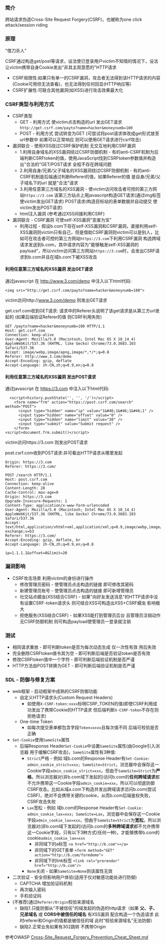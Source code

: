 ### 简介

跨站请求伪造Cross-Site Request Forgery(CSRF)，也被称为one click attack/session riding

### 原理

"借刀杀人"

CSRF通过构造get/post等请求，设法使已登录用户victim不知情的情况下，设法让victim携带自身Cookie发出"非其主观意愿的"HTTP请求

* CSRF局限性:如果只有单一的CSRF漏洞，攻击者无法得到该HTTP请求的内容(Cookie可用但无法查看)，也无法得到任何回显(HTTP响应等)
* CSRF扩展性:可联合其他漏洞(如XSS)进行攻击效果最大化

### CSRF类型与利用方式

* CSRF类型
  * GET - 利用方式 使victim点击构造的url 发出GET请求 `http://get.csrf.com/payto?name=hacker&moneynumb=100`
  * POST - 利用方式 尝试转变为GET (可尝试将post请求体改成get形式放至url参数中 如果可以正常响应 则可以使用GET请求进行csrf攻击)
* 漏洞联合 - 使用XSS绕过CSRF保护机制 无交互地利用CSRF漏洞
   * 1.利用自身域名的XSS漏洞绕过CSRF防御机制 - 有的anti-CSRF机制为后端判断CSRFtoken的值，使用JavaScript找到CSRFtoken参数值并构造出"合法的"GET/POST请求 全程不存在跨域问题
   * 2.利用自身/兄弟/父子域名的XSS漏洞绕过CSRF防御机制 - 有的anti-CSRF机制是后端通过判断Referer的值，如果Referer的值 是自身/兄弟/父子域名下的url 就是"合法"请求
   * 3.利用任意第三方域名的XSS漏洞 - 使victim访问攻击者可控的第三方网站`https://3.com` 该第三方站点上用javascript构造GET请求(通过img标签 使victim发出GET请求) POST请求(构造目标站的表单数据并自动提交 使victim发出POST请求)
   * html注入漏洞 (参考通过XSS间接利用CSRF)
* 漏洞联合 - CSRF漏洞 可使self-XSS漏洞"变废为宝"
  * 利用过程 - 假设b.com下存在self-XSS漏洞和CSRF漏洞，直接利用self-XSS漏洞则victim只有自己，但是借助CSRF漏洞则victim可以是别人，比如可在攻击者可控的第三方网站`https://3.com`下利用CSRF漏洞 构造跨域请求发送到b.com，其中请求内容为"能够触发self-XSS漏洞的payload"，所以victim访问第三方网站`https://3.com`时，会发出CSRF请求到b.com并且在域b.com下被XSS攻击

#### 利用任意第三方域名的XSS漏洞 发出GET请求

通过javascript 在 http://www.3.com/demo 中注入以下html代码:
```
<img src="http://get.csrf.com/payto?name=hacker&moneynumb=100">
```

victim访问http://www.3.com/demo 则发出GET请求


get.csrf.com收到GET请求:
请求中的Referer头说明了该get请求是从第三方url发起的 (如果后端验证Referer的值 则CSRF利用失败)
```
GET /payto?name=hacker&moneynumb=100 HTTP/1.1
Host: get.csrf.com
Connection: keep-alive
User-Agent: Mozilla/5.0 (Macintosh; Intel Mac OS X 10_14_4) AppleWebKit/537.36 (KHTML, like Gecko) Chrome/73.0.3683.103 Safari/537.36
Accept: image/webp,image/apng,image/*,*/*;q=0.8
Referer: http://www.3.com/demo
Accept-Encoding: gzip, deflate
Accept-Language: zh-CN,zh;q=0.9,en;q=0.8
```
       
#### 利用任意第三方域名的XSS漏洞 发出POST请求

通过javascript 在 https://3.com 中注入以下html代码:
```
  <script>history.pushState('', '', '/')</script>
    <form name="frm" action="https://post.csrf.com/search" method="POST">
      <input type="hidden" name="ip" value="1&#46;1&#46;1&#46;1" />
      <input type="hidden" name="offset" value="0" />
      <input type="hidden" name="limit" value="20" />
      <input type="submit" value="Submit request" />
    </form>
<script>document.frm.submit()</script>
```

victim访问https://3.com 则发出POST请求


post.csrf.com收到POST请求:并可看出HTTP请求从哪里发起
```
Origin: https://3.com
Referer: https://3.com/
```

```
POST /search HTTP/1.1
Host: post.csrf.com
Connection: keep-alive
Content-Length: 28
Cache-Control: max-age=0
Origin: https://3.com
Upgrade-Insecure-Requests: 1
Content-Type: application/x-www-form-urlencoded
User-Agent: Mozilla/5.0 (Macintosh; Intel Mac OS X 10_14_4) AppleWebKit/537.36 (KHTML, like Gecko) Chrome/73.0.3683.103 Safari/537.36
Accept: text/html,application/xhtml+xml,application/xml;q=0.9,image/webp,image/apng,*/*;q=0.8,application/signed-exchange;v=b3
Referer: https://3.com/
Accept-Encoding: gzip, deflate, br
Accept-Language: zh-CN,zh;q=0.9,en;q=0.8

ip=1.1.1.1&offset=0&limit=20
```

### 漏洞影响

* CSRF攻击场景 利用victim的身份进行操作
  * 修改管理员密码 - 使管理员点击构造的链接 即可修改其密码
  * 新建管理员账号 - 使管理员点击构造的链接 即可新增管理员
  * 社交站点蠕虫(XSS结合CSRF) - 如果"向好友发送消息"的HTTP请求中没有设置CSRF-token请求头 则可结合XSS可构造出XSS+CSRF蠕虫 影响极大
  * 拒绝服务(XSS结合CSRF) - 如果XSS能打到管理员后台 且管理员注销动作无CSRF防御机制 则可构造payload使管理员一登录就注销

### 测试

* 相同请求重放 - 即可判断token是否为每次动态生成 仅一次性有效 用后失效
* 完全删除CSRFtoken值令其为空 - 即可判断后端是否验证token是否有效
* 修改CSRFtoken值中一个字符 - 即可判断后端验证机制是否严谨
* HTTP方法由POST转换为GET - 即可判断后端验证机制是否严谨

### SDL - 防御与修复方案

* web框架 - 启动框架中成熟的CSRF防御功能
  * 自定义HTTP请求头(Custom Request Headers)
    * 如使用`X-CSRF-token:xxxx`标明CSRF_TOKEN的值(即使CSRF利用成功发出了携带Cookie的HTTP请求 但后端判断`X-CSRF-token`不存在则拒绝请求)
  * One-time Token
    * 如每次提交表单都包含字段`Token=xxxx`且每次值不同 后端可校验是否正确
* `Set-Cookie`使用`SameSite`属性
  * 后端Response Header`Set-Cookie`中设置`SameSite`属性(由Google引入浏览器 用于缓解CSRF攻击)，`SameSite`属性有3种值:
    * `Strict`严格 - 例如 域b.com的Response Header有`Set-Cookie: admin_cookie_strict=xxx; SameSite=Strict`，浏览器中会保存这一Cookie字段`admin_cookie_strict=xxx`，但由于`SameSite=Strict`为**严格**，所以浏览器对(非b.com域下发起的)访问b.com的**任何跨域请求**都不允许携带这一Cookie字段`admin_cookie=xxx`，所以可以彻底防御CSRF攻击。比如从域a.com下构造并发出跨域请求访问b.com(尝试CSRF)，绝对不会携带关键的cookie，从而b.com后端鉴权失败，CSRF攻击失败
    * `Lax`宽松 - 例如 域b.com的Response Header有`Set-Cookie: admin_cookie_lax=xxx; SameSite=Lax`，浏览器中会保存这一Cookie字段`admin_cookie_lax=xxx`，但由于`SameSite=Strict`为**宽松**，所以浏览器对(非b.com域下发起的)访问b.com的**多种跨域请求**都不允许携带这一Cookie字段，只有以下3种方式(任何一种)，才能够携带b.com的cookie`admin_cookie_lax=xxx`
      * 非同域下的a标签 `<a href="http://b.com"></a>`
      * 非同域下的GET表单 `<form method="GET" action="http://b.com/formdemo">`
      * 非同域下的link标签 `<link rel="prerender" href="http://b.com"/>`
    * `None`关闭 - 如果`SameSite=None`则该属性无效
* 二次验证 - 安全但影响用户体验(适用于仅对敏感功能处进行防御)
  * CAPTCHA 增加验证码机制
  * 再次输入密码
  * 手机验证码
* (不推荐)通过`Referer/Origin`校验来源域名
  * 缺陷1.只能防御从"不被信任"的域发起的伪造的http请求（如果 **父、子、兄弟域名** 或 **CORS中被信任的域名** 有XSS漏洞 配合构造一个伪造请求 此时referer和Origin的值都是被信任的域 此时“校验来源域名”无法防御）
  * 缺陷2.正常业务如果有302跳转 不携带Origin

参考OWASP [Cross-Site_Request_Forgery_Prevention_Cheat_Sheet.md](https://github.com/OWASP/CheatSheetSeries/blob/master/cheatsheets/Cross-Site_Request_Forgery_Prevention_Cheat_Sheet.md)
